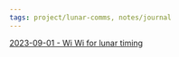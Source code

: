 ```yaml
---
tags: project/lunar-comms, notes/journal
---
```

[2023-09-01 - Wi Wi for lunar timing](2023-09-01%20-%20Wi%20Wi%20for%20lunar%20timing.md)
